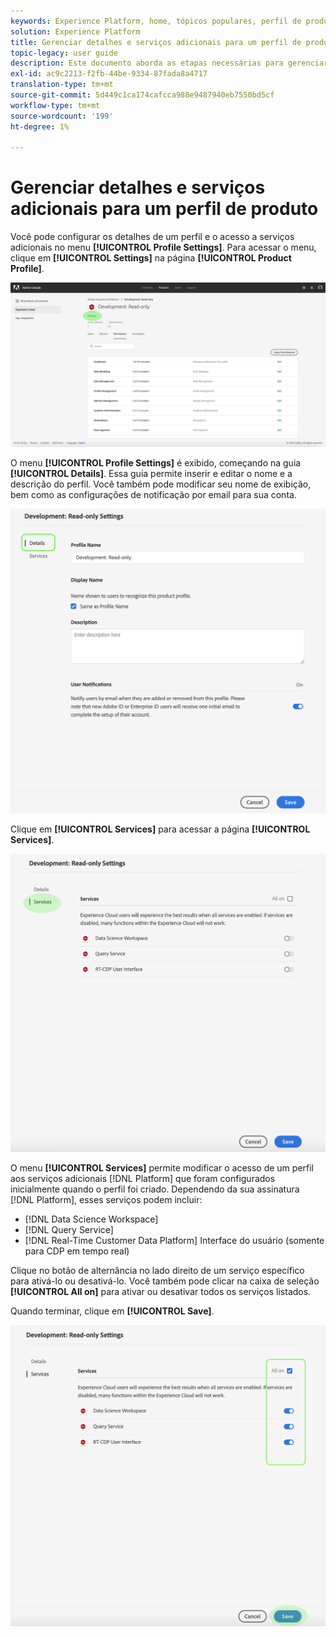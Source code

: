 ```yaml
---
keywords: Experience Platform, home, tópicos populares, perfil de produto
solution: Experience Platform
title: Gerenciar detalhes e serviços adicionais para um perfil de produto
topic-legacy: user guide
description: Este documento aborda as etapas necessárias para gerenciar detalhes e serviços adicionais para um perfil de produto no Adobe Admin Console. Você pode configurar os detalhes de um perfil e o acesso a serviços adicionais no menu Configurações do perfil .
exl-id: ac9c2213-f2fb-44be-9334-87fada8a4717
translation-type: tm+mt
source-git-commit: 5d449c1ca174cafcca988e9487940eb7550bd5cf
workflow-type: tm+mt
source-wordcount: '199'
ht-degree: 1%

---
```


# Gerenciar detalhes e serviços adicionais para um perfil de produto

Você pode configurar os detalhes de um perfil e o acesso a serviços adicionais no menu **[!UICONTROL Profile Settings]**. Para acessar o menu, clique em **[!UICONTROL Settings]** na página **[!UICONTROL Product Profile]**.

![profile-settings](../images/profile-settings.png)

O menu **[!UICONTROL Profile Settings]** é exibido, começando na guia **[!UICONTROL Details]**. Essa guia permite inserir e editar o nome e a descrição do perfil. Você também pode modificar seu nome de exibição, bem como as configurações de notificação por email para sua conta.

![edit-details-settings](../images/edit-details-settings.png)

Clique em **[!UICONTROL Services]** para acessar a página **[!UICONTROL Services]**.

![página de serviços](../images/services-page.png)

O menu **[!UICONTROL Services]** permite modificar o acesso de um perfil aos serviços adicionais [!DNL Platform] que foram configurados inicialmente quando o perfil foi criado. Dependendo da sua assinatura [!DNL Platform], esses serviços podem incluir:

- [!DNL Data Science Workspace]
- [!DNL Query Service]
- [!DNL Real-Time Customer Data Platform] Interface do usuário (somente para CDP em tempo real)

Clique no botão de alternância no lado direito de um serviço específico para ativá-lo ou desativá-lo. Você também pode clicar na caixa de seleção **[!UICONTROL All on]** para ativar ou desativar todos os serviços listados.

Quando terminar, clique em **[!UICONTROL Save]**.

![serviços adicionais de edição](../images/edit-additional-services.png)
